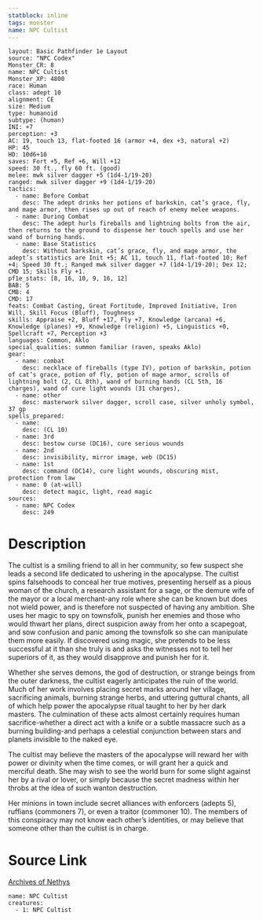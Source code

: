 ```yaml
---
statblock: inline
tags: monster
name: NPC Cultist
---
```

```statblock
layout: Basic Pathfinder 1e Layout
source: "NPC Codex"
Monster_CR: 8
name: NPC Cultist
Monster_XP: 4800
race: Human
class: adept 10
alignment: CE
size: Medium
type: humanoid
subtype: (human)
INI: +7
perception: +3
AC: 19, touch 13, flat-footed 16 (armor +4, dex +3, natural +2)
HP: 45
HD: 10d6+10
saves: Fort +5, Ref +6, Will +12
speed: 30 ft., fly 60 ft. (good)
melee: mwk silver dagger +5 (1d4-1/19-20)
ranged: mwk silver dagger +9 (1d4-1/19-20)
tactics:
  - name: Before Combat
    desc: The adept drinks her potions of barkskin, cat’s grace, fly, and mage armor, then rises up out of reach of enemy melee weapons.
  - name: During Combat
    desc: The adept hurls fireballs and lightning bolts from the air, then returns to the ground to dispense her touch spells and use her wand of burning hands.
  - name: Base Statistics
    desc: Without barkskin, cat’s grace, fly, and mage armor, the adept’s statistics are Init +5; AC 11, touch 11, flat-footed 10; Ref +4; Speed 30 ft.; Ranged mwk silver dagger +7 (1d4-1/19-20); Dex 12; CMD 15; Skills Fly +1.
pf1e_stats: [8, 16, 10, 9, 16, 12]
BAB: 5
CMB: 4
CMD: 17
feats: Combat Casting, Great Fortitude, Improved Initiative, Iron Will, Skill Focus (Bluff), Toughness
skills: Appraise +2, Bluff +17, Fly +7, Knowledge (arcana) +6, Knowledge (planes) +9, Knowledge (religion) +5, Linguistics +0, Spellcraft +7, Perception +3
languages: Common, Aklo
special_qualities: summon familiar (raven, speaks Aklo)
gear:
  - name: combat
    desc: necklace of fireballs (type IV), potion of barkskin, potion of cat’s grace, potion of fly, potion of mage armor, scrolls of lightning bolt (2, CL 8th), wand of burning hands (CL 5th, 16 charges), wand of cure light wounds (31 charges),
  - name: other
    desc: masterwork silver dagger, scroll case, silver unholy symbol, 37 gp
spells_prepared:
  - name:
    desc: (CL 10)
  - name: 3rd
    desc: bestow curse (DC16), cure serious wounds
  - name: 2nd
    desc: invisibility, mirror image, web (DC15)
  - name: 1st
    desc: command (DC14), cure light wounds, obscuring mist, protection from law
  - name: 0 (at-will)
    desc: detect magic, light, read magic
sources:
  - name: NPC Codex
    desc: 249
```
# Description
The cultist is a smiling friend to all in her community, so few suspect she leads a second life dedicated to ushering in the apocalypse. The cultist spins falsehoods to conceal her true motives, presenting herself as a pious woman of the church, a research assistant for a sage, or the demure wife of the mayor or a local merchant-any role where she can be known but does not wield power, and is therefore not suspected of having any ambition. She uses her magic to spy on townsfolk, punish her enemies and those who would thwart her plans, direct suspicion away from her onto a scapegoat, and sow confusion and panic among the townsfolk so she can manipulate them more easily. If discovered using magic, she pretends to be less successful at it than she truly is and asks the witnesses not to tell her superiors of it, as they would disapprove and punish her for it.

Whether she serves demons, the god of destruction, or strange beings from the outer darkness, the cultist eagerly anticipates the ruin of the world. Much of her work involves placing secret marks around her village, sacrificing animals, burning strange herbs, and uttering guttural chants, all of which help power the apocalypse ritual taught to her by her dark masters. The culmination of these acts almost certainly requires human sacrifice-whether a direct act with a knife or a subtle massacre such as a burning building-and perhaps a celestial conjunction between stars and planets invisible to the naked eye.

The cultist may believe the masters of the apocalypse will reward her with power or divinity when the time comes, or will grant her a quick and merciful death. She may wish to see the world burn for some slight against her by a rival or lover, or simply because the secret madness within her throbs at the idea of such wanton destruction.

Her minions in town include secret alliances with enforcers (adepts 5), ruffians (commoners 7), or even a traitor (commoner 10). The members of this conspiracy may not know each other’s identities, or may believe that someone other than the cultist is in charge.
# Source Link
[Archives of Nethys](https://aonprd.com/NPCDisplay.aspx?ItemName=Cultist)
```encounter-table
name: NPC Cultist
creatures:
  - 1: NPC Cultist
```
